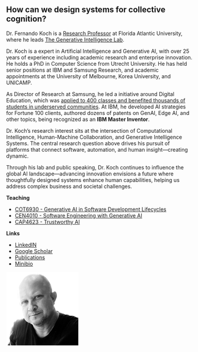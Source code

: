 

<div class="intro-section">
<div class="text-content">
<h2>How can we design systems for collective cognition?</h2>
<p>Dr. Fernando Koch is a <a href="https://www.fau.edu/engineering/directory/faculty/koch/">Research Professor</a> at Florida Atlantic University, where he leads <a href="http://www.generativeintelligencelab.ai">The Generative Intelligence Lab</a>.</p>
<p>Dr. Koch is a expert  in Artificial Intelligence and Generative AI, with over 25 years of experience including academic research and enterprise innovation. He holds a PhD in Computer Science from Utrecht University. He has held senior positions at IBM and Samsung Research, and academic appointments at the University of Melbourne, Korea University, and UNICAMP.</p>
<p>As Director of Research at Samsung, he led a initiative around Digital Education, which was <a href="https://vimeo.com/355487809">applied to 400 classes and benefited thousands of students in underserved communities</a>. At IBM, he developed AI strategies for Fortune 100 clients, authored dozens of patents on GenAI, Edge AI, and other topics, being recognized as an <b>IBM Master Inventor</b>.</p> 
<p>Dr. Koch’s research interest sits at the intersection of Computational Intelligence, Human-Machine Collaboration, and Generative Intelligence Systems. The central research question above drives his pursuit of platforms that connect software, automation, and human insight—creating dynamic.</p>
<p>Through his lab and public speaking, Dr. Koch continues to influence the global AI landscape—advancing innovation  envisions a future where thoughtfully designed systems enhance human capabilities, helping us address complex business and societal challenges.</p>
<p><strong>Teaching</strong></p>
<ul>
<li><a href="https://fau.simplesyllabus.com/doc/em80vs56l/Fall-2025-1-Full-Term-COT-6930-004-Topics-in-Computer-Science?mode=view">COT6930 - Generative AI in Software Development Lifecycles</a></li>
<li><a href="https://fau.simplesyllabus.com/doc/yolipf0x2/Spring-2025-1-Full-Term-CEN-4010-001-Prin-Software-Engineering?mode=view">CEN4010 - Software Engineering with Generative AI</a></li>
<li><a href="https://www.fau.edu/engineering/eecs/pdf/syllabus-trustworthy-artificial-intelligence-fall-2024.pdf">CAP4623 - Trustworthy AI</a></li>
</ul>
<p><strong>Links</strong></p>
<ul>
<li><a href="https://www.linkedin.com/in/fkoch/">LinkedIN</a></li>
<li><a href="https://scholar.google.com/...">Google Scholar</a></li>
<li><a href="./publications.html">Publications</a></li>
<li><a href="./minibio.html">Minibio</a></li>
</ul>
</div>
<div class="image-content">
<img src="./images/fkoch-headshot.png" />
</div>
</div>